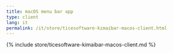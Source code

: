```yaml
---
title: macOS menu bar app
type: client
lang: it
permalink: /it/store/ticesoftware-kimaibar-macos-client.html
---
```


{% include store/ticesoftware-kimaibar-macos-client.md %}
